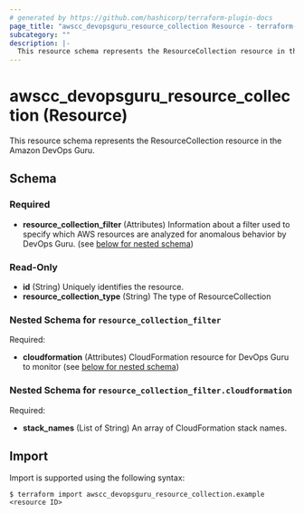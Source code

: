 ```yaml
---
# generated by https://github.com/hashicorp/terraform-plugin-docs
page_title: "awscc_devopsguru_resource_collection Resource - terraform-provider-awscc"
subcategory: ""
description: |-
  This resource schema represents the ResourceCollection resource in the Amazon DevOps Guru.
---
```


# awscc_devopsguru_resource_collection (Resource)

This resource schema represents the ResourceCollection resource in the Amazon DevOps Guru.



<!-- schema generated by tfplugindocs -->
## Schema

### Required

- **resource_collection_filter** (Attributes) Information about a filter used to specify which AWS resources are analyzed for anomalous behavior by DevOps Guru. (see [below for nested schema](#nestedatt--resource_collection_filter))

### Read-Only

- **id** (String) Uniquely identifies the resource.
- **resource_collection_type** (String) The type of ResourceCollection

<a id="nestedatt--resource_collection_filter"></a>
### Nested Schema for `resource_collection_filter`

Required:

- **cloudformation** (Attributes) CloudFormation resource for DevOps Guru to monitor (see [below for nested schema](#nestedatt--resource_collection_filter--cloudformation))

<a id="nestedatt--resource_collection_filter--cloudformation"></a>
### Nested Schema for `resource_collection_filter.cloudformation`

Required:

- **stack_names** (List of String) An array of CloudFormation stack names.

## Import

Import is supported using the following syntax:

```shell
$ terraform import awscc_devopsguru_resource_collection.example <resource ID>
```
